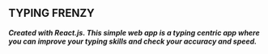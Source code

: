 ## TYPING FRENZY

***Created with React.js. This simple web app is a typing centric app where you can improve your typing skills and check your accuracy and speed.***
